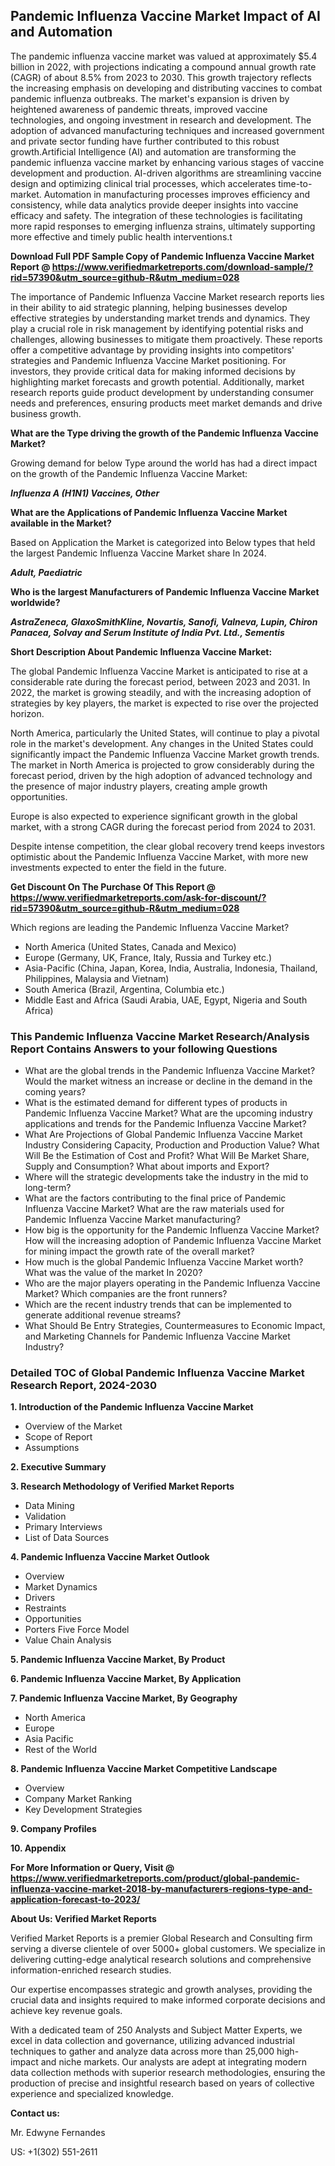 <h2>Pandemic Influenza Vaccine Market Impact of AI and Automation</h2>The pandemic influenza vaccine market was valued at approximately $5.4 billion in 2022, with projections indicating a compound annual growth rate (CAGR) of about 8.5% from 2023 to 2030. This growth trajectory reflects the increasing emphasis on developing and distributing vaccines to combat pandemic influenza outbreaks. The market's expansion is driven by heightened awareness of pandemic threats, improved vaccine technologies, and ongoing investment in research and development. The adoption of advanced manufacturing techniques and increased government and private sector funding have further contributed to this robust growth.Artificial Intelligence (AI) and automation are transforming the pandemic influenza vaccine market by enhancing various stages of vaccine development and production. AI-driven algorithms are streamlining vaccine design and optimizing clinical trial processes, which accelerates time-to-market. Automation in manufacturing processes improves efficiency and consistency, while data analytics provide deeper insights into vaccine efficacy and safety. The integration of these technologies is facilitating more rapid responses to emerging influenza strains, ultimately supporting more effective and timely public health interventions.t</p><p id="" class=""><strong>Download Full PDF Sample Copy of Pandemic Influenza Vaccine Market Report @ <a href="https://www.verifiedmarketreports.com/download-sample/?rid=57390&utm_source=github-R&utm_medium=028" target="_blank">https://www.verifiedmarketreports.com/download-sample/?rid=57390&utm_source=github-R&utm_medium=028</a></strong></p><p>The importance of&nbsp;Pandemic Influenza Vaccine Market research reports lies in their ability to aid strategic planning, helping businesses develop effective strategies by understanding market trends and dynamics. They play a crucial role in risk management by identifying potential risks and challenges, allowing businesses to mitigate them proactively. These reports offer a competitive advantage by providing insights into competitors' strategies and Pandemic Influenza Vaccine Market positioning. For investors, they provide critical data for making informed decisions by highlighting market forecasts and growth potential. Additionally, market research reports guide product development by understanding consumer needs and preferences, ensuring products meet market demands and drive business growth.</p><p><strong>What are the&nbsp;Type driving the growth of the Pandemic Influenza Vaccine Market?</strong></p><p id="" class="">Growing demand for below Type around the world has had a direct impact on the growth of the Pandemic Influenza Vaccine Market:</p><em><strong>Influenza A (H1N1) Vaccines, Other</strong></em></p><strong>What are the&nbsp;Applications&nbsp;of Pandemic Influenza Vaccine Market available in the Market?</strong></p><p id="" class="">Based on Application the Market is categorized into Below types that held the largest Pandemic Influenza Vaccine Market share In 2024.</p><em><strong>Adult, Paediatric</strong></em></p><strong>Who is the largest Manufacturers of Pandemic Influenza Vaccine Market worldwide?</strong></p><p><em><strong>AstraZeneca, GlaxoSmithKline, Novartis, Sanofi, Valneva, Lupin, Chiron Panacea, Solvay and Serum Institute of India Pvt. Ltd., Sementis</strong></em></p><p id="" class=""><strong>Short Description About Pandemic Influenza Vaccine Market:</strong></p><p>The global Pandemic Influenza Vaccine Market is anticipated to rise at a considerable rate during the forecast period, between 2023 and 2031. In 2022, the market is growing steadily, and with the increasing adoption of strategies by key players, the market is expected to rise over the projected horizon.</p><p>North America, particularly the United States, will continue to play a pivotal role in the market's development. Any changes in the United States could significantly impact the Pandemic Influenza Vaccine Market growth trends. The market in North America is projected to grow considerably during the forecast period, driven by the high adoption of advanced technology and the presence of major industry players, creating ample growth opportunities.</p><p>Europe is also expected to experience significant growth in the global market, with a strong CAGR during the forecast period from 2024 to 2031.</p><p>Despite intense competition, the clear global recovery trend keeps investors optimistic about the Pandemic Influenza Vaccine Market, with more new investments expected to enter the field in the future.</p><p id="" class=""><strong>Get Discount On The Purchase Of This Report @ <a href="https://www.verifiedmarketreports.com/ask-for-discount/?rid=57390&utm_source=github-R&utm_medium=028" target="_blank">https://www.verifiedmarketreports.com/ask-for-discount/?rid=57390&utm_source=github-R&utm_medium=028</a></strong></p>Which regions are leading the Pandemic Influenza Vaccine Market?</p><ul><li>North America (United States, Canada and Mexico)</li><li>Europe (Germany, UK, France, Italy, Russia and Turkey etc.)</li><li>Asia-Pacific (China, Japan, Korea, India, Australia, Indonesia, Thailand, Philippines, Malaysia and Vietnam)</li><li>South America (Brazil, Argentina, Columbia etc.)</li><li>Middle East and Africa (Saudi Arabia, UAE, Egypt, Nigeria and South Africa)</li></ul><h3 id="" class="">This Pandemic Influenza Vaccine Market Research/Analysis Report Contains Answers to your following Questions</h3><ul><li>What are the global trends in the Pandemic Influenza Vaccine Market? Would the market witness an increase or decline in the demand in the coming years?</li><li>What is the estimated demand for different types of products in Pandemic Influenza Vaccine Market? What are the upcoming industry applications and trends for the Pandemic Influenza Vaccine Market?</li><li>What Are Projections of Global Pandemic Influenza Vaccine Market Industry Considering Capacity, Production and Production Value? What Will Be the Estimation of Cost and Profit? What Will Be Market Share, Supply and Consumption? What about imports and Export?</li><li>Where will the strategic developments take the industry in the mid to long-term?</li><li>What are the factors contributing to the final price of Pandemic Influenza Vaccine Market? What are the raw materials used for Pandemic Influenza Vaccine Market manufacturing?</li><li>How big is the opportunity for the Pandemic Influenza Vaccine Market? How will the increasing adoption of Pandemic Influenza Vaccine Market for mining impact the growth rate of the overall market?</li><li>How much is the global Pandemic Influenza Vaccine Market worth? What was the value of the market In 2020?</li><li>Who are the major players operating in the Pandemic Influenza Vaccine Market? Which companies are the front runners?</li><li>Which are the recent industry trends that can be implemented to generate additional revenue streams?</li><li>What Should Be Entry Strategies, Countermeasures to Economic Impact, and Marketing Channels for Pandemic Influenza Vaccine Market Industry?</li></ul><h3 id="" class="">Detailed TOC of Global Pandemic Influenza Vaccine Market Research Report, 2024-2030</h3><p id="" class=""><strong>1. Introduction of the Pandemic Influenza Vaccine Market</strong></p><ul><li>Overview of the Market</li><li>Scope of Report</li><li>Assumptions</li></ul><p id="" class=""><strong>2. Executive Summary</strong></p><p id="" class=""><strong>3. Research Methodology of Verified Market Reports</strong></p><ul><li>Data Mining</li><li>Validation</li><li>Primary Interviews</li><li>List of Data Sources</li></ul><p id="" class=""><strong>4. Pandemic Influenza Vaccine Market Outlook</strong></p><ul><li>Overview</li><li>Market Dynamics</li><li>Drivers</li><li>Restraints</li><li>Opportunities</li><li>Porters Five Force Model</li><li>Value Chain Analysis</li></ul><p id="" class=""><strong>5. Pandemic Influenza Vaccine Market, By Product</strong></p><p id="" class=""><strong>6. Pandemic Influenza Vaccine Market, By Application</strong></p><p id="" class=""><strong>7. Pandemic Influenza Vaccine Market, By Geography</strong></p><ul><li>North America</li><li>Europe</li><li>Asia Pacific</li><li>Rest of the World</li></ul><p id="" class=""><strong>8. Pandemic Influenza Vaccine Market Competitive Landscape</strong></p><ul><li>Overview</li><li>Company Market Ranking</li><li>Key Development Strategies</li></ul><p id="" class=""><strong>9. Company Profiles</strong></p><p id="" class=""><strong>10. Appendix</strong></p><p id="" class=""><strong>For More Information or Query, Visit @ <a href="https://www.verifiedmarketreports.com/product/global-pandemic-influenza-vaccine-market-2018-by-manufacturers-regions-type-and-application-forecast-to-2023/" target="_blank">https://www.verifiedmarketreports.com/product/global-pandemic-influenza-vaccine-market-2018-by-manufacturers-regions-type-and-application-forecast-to-2023/</a></strong></p><p id="" class=""><strong>About Us: Verified Market Reports</strong></p><p id="" class="">Verified Market Reports is a premier Global Research and Consulting firm serving a diverse clientele of over 5000+ global customers. We specialize in delivering cutting-edge analytical research solutions and comprehensive information-enriched research studies.</p><p id="" class="">Our expertise encompasses strategic and growth analyses, providing the crucial data and insights required to make informed corporate decisions and achieve key revenue goals.</p><p id="" class="">With a dedicated team of 250 Analysts and Subject Matter Experts, we excel in data collection and governance, utilizing advanced industrial techniques to gather and analyze data across more than 25,000 high-impact and niche markets. Our analysts are adept at integrating modern data collection methods with superior research methodologies, ensuring the production of precise and insightful research based on years of collective experience and specialized knowledge.</p><p id="" class=""><strong>Contact us:</strong></p><p id="" class="">Mr. Edwyne Fernandes</p><p id="" class="">US: +1(302) 551-2611</p>